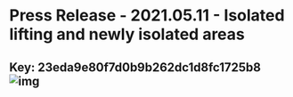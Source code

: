 # Press Release - 2021.05.11 - Isolated lifting and newly isolated areas 
Key: 23eda9e80f7d0b9b262dc1d8fc1725b8 
![img](img/23eda9e80f7d0b9b262dc1d8fc1725b8.jpg)
---
```

```
